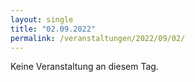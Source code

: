 ```yaml
---
layout: single
title: "02.09.2022"
permalink: /veranstaltungen/2022/09/02/
---
```


Keine Veranstaltung an diesem Tag.
